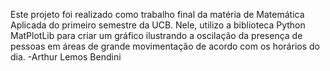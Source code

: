Este projeto foi realizado como trabalho final da matéria de Matemática Aplicada do primeiro semestre da UCB.
Nele, utilizo a biblioteca Python MatPlotLib para criar um gráfico ilustrando a oscilação da presença de pessoas em áreas de grande movimentação de acordo com os horários do dia.
-Arthur Lemos Bendini
